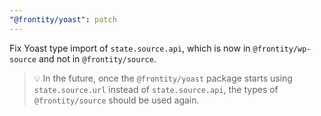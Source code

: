 ```yaml
---
"@frontity/yoast": patch
---
```


Fix Yoast type import of `state.source.api`, which is now in `@frontity/wp-source` and not in `@frontity/source`.

> 💡 In the future, once the `@frontity/yoast` package starts using `state.source.url` instead of `state.source.api`, the types of `@frontity/source` should be used again.
